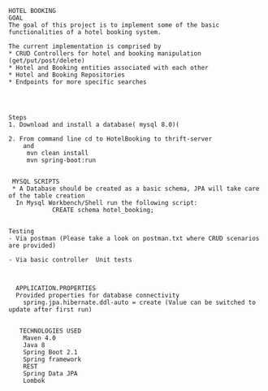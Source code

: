 	HOTEL BOOKING
	GOAL 					
	The goal of this project is to implement some of the basic functionalities of a hotel booking system.
	
	The current implementation is comprised by
	* CRUD Controllers for hotel and booking manipulation (get/put/post/delete)
	* Hotel and Booking entities associated with each other
	* Hotel and Booking Repositories
	* Endpoints for more specific searches 
	
	

	 
	Steps
	1. Download and install a database( mysql 8.0)(
	
	2. From command line cd to HotelBooking to thrift-server 
		and
		 mvn clean install
		 mvn spring-boot:run
	
	
	 MYSQL SCRIPTS
	 * A Database should be created as a basic schema, JPA will take care of the table creation
	  In Mysql Workbench/Shell run the following script:
	  			CREATE schema hotel_booking;
	  
    
    Testing
    - Via postman (Please take a look on postman.txt where CRUD scenarios are provided)
    
    - Via basic controller  Unit tests 
    
    
    
      APPLICATION.PROPERTIES
      Provided properties for database connectivity
        spring.jpa.hibernate.ddl-auto = create (Value can be switched to update after first run)
       
       
       TECHNOLOGIES USED
        Maven 4.0
        Java 8
        Spring Boot 2.1
        Spring framework
        REST
        Spring Data JPA 
        Lombok
        
       
    
